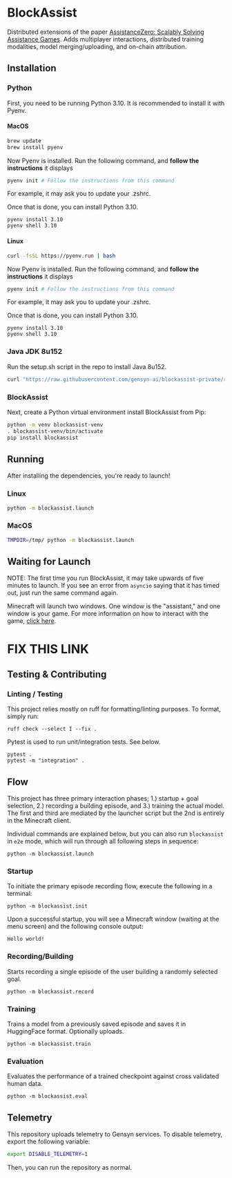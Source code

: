 # BlockAssist

Distributed extensions of the paper [AssistanceZero: Scalably Solving Assistance Games](https://arxiv.org/abs/2504.07091). Adds
multiplayer interactions, distributed training modalities, model merging/uploading, and on-chain attribution.

## Installation

### Python

First, you need to be running Python 3.10. It is recommended to install it with Pyenv.

#### MacOS

```bash
brew update
brew install pyenv
```

Now Pyenv is installed. Run the following command, and **follow the instructions** it displays

```bash
pyenv init # Follow the instructions from this command
```

For example, it may ask you to update your .zshrc.

Once that is done, you can install Python 3.10.

```
pyenv install 3.10
pyenv shell 3.10
```

#### Linux

```bash
curl -fsSL https://pyenv.run | bash
```

Now Pyenv is installed. Run the following command, and **follow the instructions** it displays

```bash
pyenv init # Follow the instructions from this command
```

For example, it may ask you to update your .zshrc.

Once that is done, you can install Python 3.10.

```
pyenv install 3.10
pyenv shell 3.10
```

### Java JDK 8u152

Run the setup.sh script in the repo to install Java 8u152.

```bash
curl "https://raw.githubusercontent.com/gensyn-ai/blockassist-private/refs/heads/main/setup.sh" | bash
```

### BlockAssist

Next, create a Python virtual environment install BlockAssist from Pip:

```bash
python -m venv blockassist-venv
. blockassist-venv/bin/activate
pip install blockassist
```

## Running

After installing the dependencies, you're ready to launch!

### Linux

```bash
python -m blockassist.launch
```

### MacOS

```bash
TMPDIR=/tmp/ python -m blockassist.launch
```

## Waiting for Launch

NOTE: The first time you run BlockAssist, it may take upwards of five minutes to launch. If you see an error from `asyncio` saying that it has timed out, just run the same command again.

Minecraft will launch two windows. One window is the "assistant," and one window is your game. For more information on how to interact with the game, [click here]().

# FIX THIS LINK

## Testing & Contributing

### Linting / Testing

This project relies mostly on ruff for formatting/linting purposes. To format, simply run:

    ruff check --select I --fix .

Pytest is used to run unit/integration tests. See below.

    pytest .
    pytest -m "integration" .

## Flow

This project has three primary interaction phases; 1.) startup + goal selection, 2.) recording a building episode, and 3.) training the actual model. The first and third are mediated by the launcher script but the 2nd is entirely in the Minecraft client.

Individual commands are explained below, but you can also run `blockassist` in `e2e` mode, which will run through all following steps in sequence:

    python -m blockassist.launch

### Startup

To initiate the primary episode recording flow, execute the following in a terminal:

    python -m blockassist.init

Upon a successful startup, you will see a Minecraft window (waiting at the menu screen) and the following console output:

    Hello world!

### Recording/Building

Starts recording a single episode of the user building a randomly selected goal.

    python -m blockassist.record

### Training

Trains a model from a previously saved episode and saves it in HuggingFace format. Optionally uploads.

    python -m blockassist.train

### Evaluation

Evaluates the performance of a trained checkpoint against cross validated human data.

    python -m blockassist.eval

## Telemetry

This repository uploads telemetry to Gensyn services. To disable telemetry, export the following variable:

```bash
export DISABLE_TELEMETRY=1
```

Then, you can run the repository as normal.

